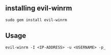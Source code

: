 ## installing evil-winrm
```perl
sudo gem install evil-winrm
```

## Usage
```
evil-winrm -I <IP-ADDRESS> -u <USERNAME> -p_
```
